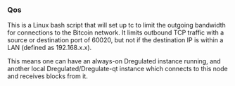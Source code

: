### Qos ###

This is a Linux bash script that will set up tc to limit the outgoing bandwidth for connections to the Bitcoin network. It limits outbound TCP traffic with a source or destination port of 60020, but not if the destination IP is within a LAN (defined as 192.168.x.x).

This means one can have an always-on Dregulated instance running, and another local Dregulated/Dregulate-qt instance which connects to this node and receives blocks from it.
